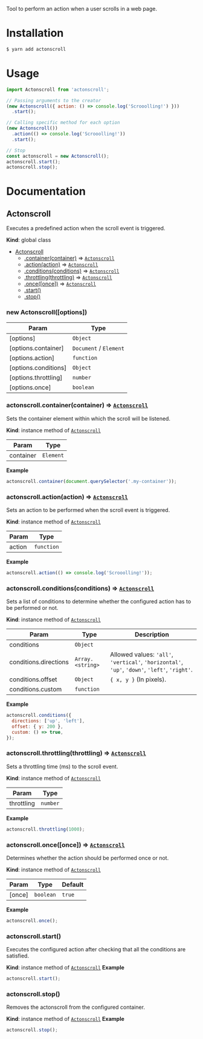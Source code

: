 Tool to perform an action when a user scrolls in a web page.

# Installation

```bash
$ yarn add actonscroll
```

# Usage

```javascript
import Actonscroll from 'actonscroll';

// Passing arguments to the creator
(new Actonscroll({ action: () => console.log('Scrooolling!') }))
  .start();

// Calling specific method for each option
(new Actonscroll())
  .action(() => console.log('Scrooolling!'))
  .start();

// Stop
const actonscroll = new Actonscroll();
actonscroll.start();
actonscroll.stop();
```

# Documentation

<a name="Actonscroll"></a>

## Actonscroll
Executes a predefined action when the scroll event is triggered.

**Kind**: global class

* [Actonscroll](#Actonscroll)
    * [.container(container)](#Actonscroll+container) ⇒ [<code>Actonscroll</code>](#Actonscroll)
    * [.action(action)](#Actonscroll+action) ⇒ [<code>Actonscroll</code>](#Actonscroll)
    * [.conditions(conditions)](#Actonscroll+conditions) ⇒ [<code>Actonscroll</code>](#Actonscroll)
    * [.throttling(throttling)](#Actonscroll+throttling) ⇒ [<code>Actonscroll</code>](#Actonscroll)
    * [.once([once])](#Actonscroll+once) ⇒ [<code>Actonscroll</code>](#Actonscroll)
    * [.start()](#Actonscroll+start)
    * [.stop()](#Actonscroll+stop)

### new Actonscroll([options])

| Param | Type |
| --- | --- |
| [options] | <code>Object</code> |
| [options.container] | <code>Document</code> / <code>Element</code> |
| [options.action] | <code>function</code> |
| [options.conditions] | <code>Object</code> |
| [options.throttling] | <code>number</code> |
| [options.once] | <code>boolean</code> |

<a name="Actonscroll+container"></a>

### actonscroll.container(container) ⇒ [<code>Actonscroll</code>](#Actonscroll)
Sets the container element within which the scroll will be listened.

**Kind**: instance method of [<code>Actonscroll</code>](#Actonscroll)

| Param | Type |
| --- | --- |
| container | <code>Element</code> |

**Example**
```js
actonscroll.container(document.querySelector('.my-container'));
```
<a name="Actonscroll+action"></a>

### actonscroll.action(action) ⇒ [<code>Actonscroll</code>](#Actonscroll)
Sets an action to be performed when the scroll event is triggered.

**Kind**: instance method of [<code>Actonscroll</code>](#Actonscroll)

| Param | Type |
| --- | --- |
| action | <code>function</code> |

**Example**
```js
actonscroll.action(() => console.log('Scrooolling!'));
```
<a name="Actonscroll+conditions"></a>

### actonscroll.conditions(conditions) ⇒ [<code>Actonscroll</code>](#Actonscroll)
Sets a list of conditions to determine whether the configured action has to be performed or not.

**Kind**: instance method of [<code>Actonscroll</code>](#Actonscroll)

| Param | Type | Description |
| --- | --- | --- |
| conditions | <code>Object</code> |  |
| conditions.directions | <code>Array.&lt;string&gt;</code> | Allowed values: <code>'all'</code>, <code>'vertical'</code>, <code>'horizontal'</code>, <code>'up'</code>, <code>'down'</code>, <code>'left'</code>, <code>'right'</code>. |
| conditions.offset | <code>Object</code> | <code>{ x, y }</code> (In pixels). |
| conditions.custom | <code>function</code> |  |

**Example**
```js
actonscroll.conditions({
  directions: ['up', 'left'],
  offset: { y: 200 },
  custom: () => true,
});
```
<a name="Actonscroll+throttling"></a>

### actonscroll.throttling(throttling) ⇒ [<code>Actonscroll</code>](#Actonscroll)
Sets a throttling time (ms) to the scroll event.

**Kind**: instance method of [<code>Actonscroll</code>](#Actonscroll)

| Param | Type |
| --- | --- |
| throttling | <code>number</code> |

**Example**
```js
actonscroll.throttling(1000);
```
<a name="Actonscroll+once"></a>

### actonscroll.once([once]) ⇒ [<code>Actonscroll</code>](#Actonscroll)
Determines whether the action should be performed once or not.

**Kind**: instance method of [<code>Actonscroll</code>](#Actonscroll)

| Param | Type | Default |
| --- | --- | --- |
| [once] | <code>boolean</code> | <code>true</code> |

**Example**
```js
actonscroll.once();
```
<a name="Actonscroll+start"></a>

### actonscroll.start()
Executes the configured action after checking that all the conditions are satisfied.

**Kind**: instance method of [<code>Actonscroll</code>](#Actonscroll)
**Example**
```js
actonscroll.start();
```
<a name="Actonscroll+stop"></a>

### actonscroll.stop()
Removes the actonscroll from the configured container.

**Kind**: instance method of [<code>Actonscroll</code>](#Actonscroll)
**Example**
```js
actonscroll.stop();
```
